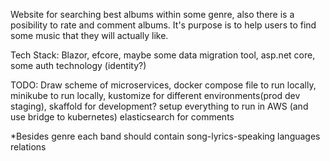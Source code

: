 Website for searching best albums within some genre, also there is a posibility to rate and comment albums. It's purpose is to help users to find some music that they will actually like.

Tech Stack: Blazor, efcore, maybe some data migration tool, asp.net core, some auth technology (identity?)

TODO: Draw scheme of microservices, docker compose file to run locally,
minikube to run locally, kustomize for different environments(prod dev staging), 
skaffold for development?
setup everything to run in AWS (and use bridge to kubernetes)
elasticsearch for comments

*Besides genre each band should contain song-lyrics-speaking languages relations